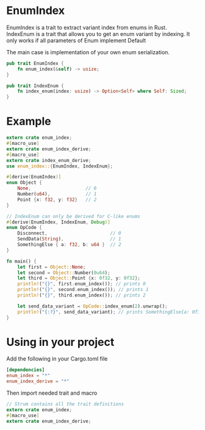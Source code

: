 # EnumIndex
EnumIndex is a trait to extract variant index from enums in Rust.  
IndexEnum is a trait that allows you to get an enum variant by indexing. It only  works if all parameters of Enum implement Default


The main case is implementation of your own enum serialization.

```rust
pub trait EnumIndex {
    fn enum_index(&self) -> usize;
}

pub trait IndexEnum {
    fn index_enum(index: usize) -> Option<Self> where Self: Sized;
}

```

# Example

```rust
extern crate enum_index;
#[macro_use]
extern crate enum_index_derive;
#[macro_use]
extern crate index_enum_derive;
use enum_index::{EnumIndex, IndexEnum};

#[derive(EnumIndex)]
enum Object {
    None,                    // 0
    Number(u64),             // 1
    Point {x: f32, y: f32}   // 2
}

// IndexEnum can only be derived for C-like enums
#[derive(EnumIndex, IndexEnum, Debug)]
enum OpCode {
    Disconnect,                       // 0
    SendData(String),                 // 1
    SomethingElse { a: f32, b: u64 }  // 2
}

fn main() {
    let first = Object::None;
    let second = Object::Number(0u64);
    let third = Object::Point {x: 0f32, y: 0f32};
    println!("{}", first.enum_index()); // prints 0
    println!("{}", second.enum_index()); // prints 1
    println!("{}", third.enum_index()); // prints 2

    let send_data_variant = OpCode::index_enum(2).unwrap();
    println!("{:?}", send_data_variant); // prints SomethingElse{a: 0f32, b: 0u64}
}
```

# Using in your project
Add the following in your Cargo.toml file
```toml
[dependencies]
enum_index = "*"
enum_index_derive = "*"
```

Then import needed trait and macro
```rust
// Strum contains all the trait definitions
extern crate enum_index;
#[macro_use]
extern crate enum_index_derive;
```
